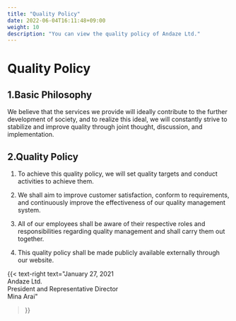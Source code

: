 ```yaml
---
title: "Quality Policy"
date: 2022-06-04T16:11:48+09:00
weight: 10
description: "You can view the quality policy of Andaze Ltd."
---
```

# Quality Policy

## 1.Basic Philosophy

We believe that the services we provide will ideally contribute to the further development of society, and to realize this ideal, we will constantly strive to stabilize and improve quality through joint thought, discussion, and implementation.

## 2.Quality Policy

1. To achieve this quality policy, we will set quality targets and conduct activities to achieve them.

2. We shall aim to improve customer satisfaction, conform to requirements, and continuously improve the effectiveness of our quality management system.

3. All of our employees shall be aware of their respective roles and responsibilities regarding quality management and shall carry them out together.

4. This quality policy shall be made publicly available externally through our website.


{{< text-right 
    text="January 27, 2021<br>Andaze Ltd.<br>President and Representative Director<br>Mina Arai" 
>}}